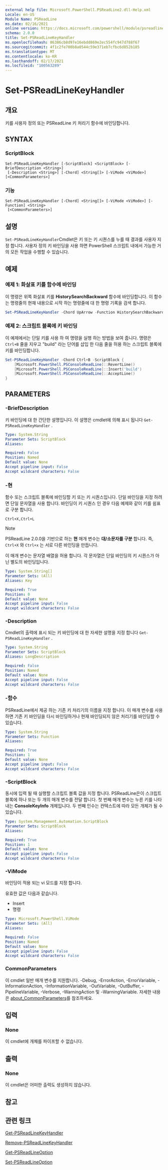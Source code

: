 ```yaml
---
external help file: Microsoft.PowerShell.PSReadLine2.dll-Help.xml
Locale: en-US
Module Name: PSReadLine
ms.date: 02/16/2021
online version: https://docs.microsoft.com/powershell/module/psreadline/set-psreadlinekeyhandler?view=powershell-7.2&WT.mc_id=ps-gethelp
schema: 2.0.0
title: Set-PSReadLineKeyHandler
ms.openlocfilehash: 86386cb8d97e16ebdd869e2ec554fc947d788f67
ms.sourcegitcommit: 4f1c2fe700b8a0544c59e371eb7cfbc6d852b185
ms.translationtype: MT
ms.contentlocale: ko-KR
ms.lasthandoff: 02/17/2021
ms.locfileid: "100563289"
---
```

# Set-PSReadLineKeyHandler

## 개요
키를 사용자 정의 또는 PSReadLine 키 처리기 함수에 바인딩합니다.

## SYNTAX

### ScriptBlock

```
Set-PSReadLineKeyHandler [-ScriptBlock] <ScriptBlock> [-BriefDescription <String>]
 [-Description <String>] [-Chord] <String[]> [-ViMode <ViMode>] [<CommonParameters>]
```

### 기능

```
Set-PSReadLineKeyHandler [-Chord] <String[]> [-ViMode <ViMode>] [-Function] <String>
 [<CommonParameters>]
```

## 설명

`Set-PSReadLineKeyHandler`Cmdlet은 키 또는 키 시퀀스를 누를 때 결과를 사용자 지정 합니다. 사용자 정의 키 바인딩을 사용 하면 PowerShell 스크립트 내에서 가능한 거의 모든 작업을 수행할 수 있습니다.

## 예제

### 예제 1: 화살표 키를 함수에 바인딩

이 명령은 위쪽 화살표 키를 **HistorySearchBackward** 함수에 바인딩합니다. 이 함수는 명령줄의 현재 내용으로 시작 하는 명령줄에 대 한 명령 기록을 검색 합니다.

```powershell
Set-PSReadLineKeyHandler -Chord UpArrow -Function HistorySearchBackward
```

### 예제 2: 스크립트 블록에 키 바인딩

이 예제에서는 단일 키를 사용 하 여 명령을 실행 하는 방법을 보여 줍니다. 명령은 `Ctrl+B` 줄을 지우고 "build" 라는 단어를 삽입 한 다음 줄을 허용 하는 스크립트 블록에 키를 바인딩합니다.

```powershell
Set-PSReadLineKeyHandler -Chord Ctrl+B -ScriptBlock {
    [Microsoft.PowerShell.PSConsoleReadLine]::RevertLine()
    [Microsoft.PowerShell.PSConsoleReadLine]::Insert('build')
    [Microsoft.PowerShell.PSConsoleReadLine]::AcceptLine()
}
```

## PARAMETERS

### -BriefDescription

키 바인딩에 대 한 간단한 설명입니다. 이 설명은 cmdlet에 의해 표시 됩니다 `Get-PSReadLineKeyHandler` .

```yaml
Type: System.String
Parameter Sets: ScriptBlock
Aliases:

Required: False
Position: Named
Default value: None
Accept pipeline input: False
Accept wildcard characters: False
```

### -현

함수 또는 스크립트 블록에 바인딩할 키 또는 키 시퀀스입니다. 단일 바인딩을 지정 하려면 단일 문자열을 사용 합니다. 바인딩이 키 시퀀스 인 경우 다음 예제와 같이 키를 쉼표로 구분 합니다.

`Ctrl+X,Ctrl+L`

> [!NOTE]
> PSReadLine 2.0.0을 기반으로 하는 **현** 매개 변수는 **대/소문자를 구분** 합니다. 즉, `Ctrl+X` 와 `Ctrl+x` 는 서로 다른 바인딩을 만듭니다.

이 매개 변수는 문자열 배열을 허용 합니다. 각 문자열은 단일 바인딩의 키 시퀀스가 아닌 별도의 바인딩입니다.

```yaml
Type: System.String[]
Parameter Sets: (All)
Aliases: Key

Required: True
Position: 0
Default value: None
Accept pipeline input: False
Accept wildcard characters: False
```

### -Description

Cmdlet의 출력에 표시 되는 키 바인딩에 대 한 자세한 설명을 지정 합니다 `Get-PSReadLineKeyHandler` .

```yaml
Type: System.String
Parameter Sets: ScriptBlock
Aliases: LongDescription

Required: False
Position: Named
Default value: None
Accept pipeline input: False
Accept wildcard characters: False
```

### -함수

PSReadLine에서 제공 하는 기존 키 처리기의 이름을 지정 합니다. 이 매개 변수를 사용 하면 기존 키 바인딩을 다시 바인딩하거나 현재 바인딩되지 않은 처리기를 바인딩할 수 있습니다.

```yaml
Type: System.String
Parameter Sets: Function
Aliases:

Required: True
Position: 1
Default value: None
Accept pipeline input: False
Accept wildcard characters: False
```

### -ScriptBlock

동시에 입력 될 때 실행할 스크립트 블록 값을 지정 합니다. PSReadLine은이 스크립트 블록에 하나 또는 두 개의 매개 변수를 전달 합니다. 첫 번째 매개 변수는 누른 키를 나타내는 **ConsoleKeyInfo** 개체입니다. 두 번째 인수는 컨텍스트에 따라 모든 개체가 될 수 있습니다.

```yaml
Type: System.Management.Automation.ScriptBlock
Parameter Sets: ScriptBlock
Aliases:

Required: True
Position: 1
Default value: None
Accept pipeline input: False
Accept wildcard characters: False
```

### -ViMode

바인딩이 적용 되는 vi 모드를 지정 합니다.

유효한 값은 다음과 같습니다.

- Insert
- 명령

```yaml
Type: Microsoft.PowerShell.ViMode
Parameter Sets: (All)
Aliases:

Required: False
Position: Named
Default value: None
Accept pipeline input: False
Accept wildcard characters: False
```

### CommonParameters

이 cmdlet 일반 매개 변수를 지원합니다. -Debug, -ErrorAction, -ErrorVariable, -InformationAction, -InformationVariable, -OutVariable, -OutBuffer, -PipelineVariable, -Verbose, -WarningAction 및 -WarningVariable. 자세한 내용은 [about_CommonParameters](https://go.microsoft.com/fwlink/?LinkID=113216)를 참조하세요.

## 입력

### None

이 cmdlet에 개체를 파이프할 수 없습니다.

## 출력

### None

이 cmdlet은 어떠한 출력도 생성하지 않습니다.

## 참고

## 관련 링크

[Get-PSReadLineKeyHandler](Get-PSReadLineKeyHandler.md)

[Remove-PSReadLineKeyHandler](Remove-PSReadLineKeyHandler.md)

[Get-PSReadLineOption](Get-PSReadLineOption.md)

[Set-PSReadLineOption](Set-PSReadLineOption.md)

